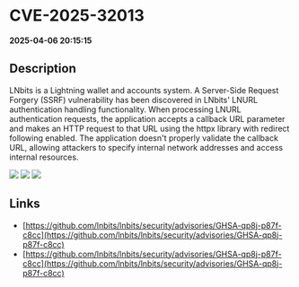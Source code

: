 # CVE-2025-32013

**2025-04-06 20:15:15**

## Description
LNbits is a Lightning wallet and accounts system. A Server-Side Request Forgery (SSRF) vulnerability has been discovered in LNbits' LNURL authentication handling functionality. When processing LNURL authentication requests, the application accepts a callback URL parameter and makes an HTTP request to that URL using the httpx library with redirect following enabled. The application doesn't properly validate the callback URL, allowing attackers to specify internal network addresses and access internal resources.

![](https://img.shields.io/static/v1?label=Score&message=9.3&color=red)
![](https://img.shields.io/static/v1?label=Severity&message=CRITICAL&color=red)
![](https://img.shields.io/static/v1?label=CWE&message=SSRF&color=green)

## Links
- [https://github.com/lnbits/lnbits/security/advisories/GHSA-qp8j-p87f-c8cc](https://github.com/lnbits/lnbits/security/advisories/GHSA-qp8j-p87f-c8cc)
- [https://github.com/lnbits/lnbits/security/advisories/GHSA-qp8j-p87f-c8cc](https://github.com/lnbits/lnbits/security/advisories/GHSA-qp8j-p87f-c8cc)
